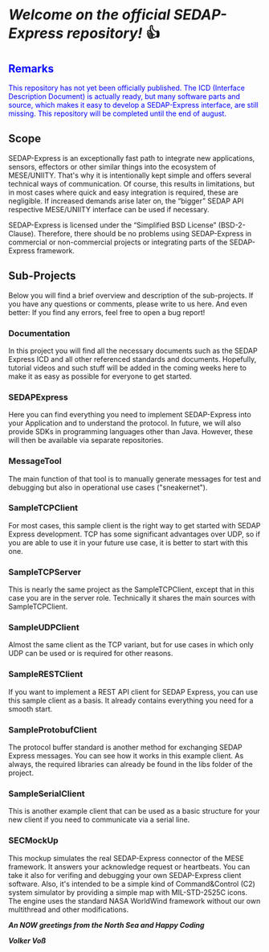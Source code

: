 # *Welcome on the official SEDAP-Express repository!* :+1:

## <span style="color:blue">Remarks</span> 
<span style="color:blue">
This repository has not yet been officially published. The ICD (Interface Description Document) is actually ready, but many software parts and source, which makes it easy to develop a SEDAP-Express interface, are still missing. This repository will be completed until the end of august.
</span>
 
## Scope

SEDAP-Express is an exceptionally fast path to integrate new applications, sensors, effectors or other similar things into the ecosystem of MESE/UNIITY. That's why it is intentionally kept simple and offers several technical ways of communication. Of course, this results in limitations, but in most cases where quick and easy integration is required, these are negligible. If increased demands arise later on, the “bigger” SEDAP API respective MESE/UNIITY interface can be used if necessary.

SEDAP-Express is licensed under the “Simplified BSD License” (BSD-2-Clause). Therefore, there should be no problems using SEDAP-Express in commercial or non-commercial projects or integrating parts of the SEDAP-Express framework.


## Sub-Projects

Below you will find a brief overview and description of the sub-projects. If you have any questions or comments, please write to us here. And even better: If you find any errors, feel free to open a bug report!


### Documentation 
In this project you will find all the necessary documents such as the SEDAP Express ICD and all other referenced standards and documents. Hopefully, tutorial videos and such stuff will be added in the coming weeks  here to make it as easy as possible for everyone to get started.

### SEDAPExpress

Here you can find everything you need to implement SEDAP-Express into your Application and to understand the protocol. In future, we will also provide SDKs in programming languages other than Java. However, these will then be available via separate repositories.

### MessageTool
The main function of that tool is to manually generate messages for test and debugging but also in operational use cases ("sneakernet"). 

### SampleTCPClient
For most cases, this sample client is the right way to get started with SEDAP Express development. TCP has some significant advantages over UDP, so if you are able to use it in your future use case, it is better to start with this one.

### SampleTCPServer
This is nearly the same project as the SampleTCPClient, except that in this case you are in the server role. Technically it shares the main sources with SampleTCPClient.

### SampleUDPClient
Almost the same client as the TCP variant, but for use cases in which only UDP can be used or is required for other reasons.

### SampleRESTClient
If you want to implement a REST API client for SEDAP Express, you can use this sample client as a basis. It already contains everything you need for a smooth start.

### SampleProtobufClient
The protocol buffer standard is another method for exchanging SEDAP Express messages. You can see how it works in this example client. As always, the required libraries can already be found in the libs folder of the project.

### SampleSerialClient
This is another example client that can be used as a basic structure for your new client if you need to communicate via a serial line.

### SECMockUp
This mockup simulates the real SEDAP-Express connector of the MESE framework. It answers your acknowledge request or heartbeats. You can take it also for verifing and debugging your own SEDAP-Express client software. Also, it's intended to be a simple kind of Command&Control (C2) system simulator by providing a simple map with MIL-STD-2525C icons. The engine uses the standard NASA WorldWind framework without our own multithread and other modifications.




***An NOW greetings from the North Sea and Happy Coding***


***Volker Voß***
